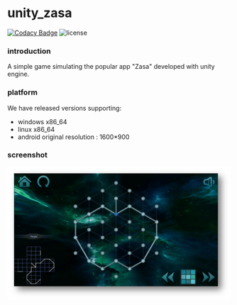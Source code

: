 # unity_zasa

[![Codacy Badge](https://api.codacy.com/project/badge/Grade/f894cc232ae54ba8893af54a1cf587f5)](https://www.codacy.com/app/mythsman/unity_zasa?utm_source=github.com&amp;utm_medium=referral&amp;utm_content=mythsman/unity_zasa&amp;utm_campaign=Badge_Grade)
![license](https://img.shields.io/github/license/mashape/apistatus.svg)

### introduction

A simple game simulating the popular app "Zasa" developed with unity engine.

### platform
We have released versions supporting:
* windows x86_64
* linux x86_64
* android 
original resolution : 1600*900

### screenshot

![screenshot](Assets/Resources/images/screenshot.png)
